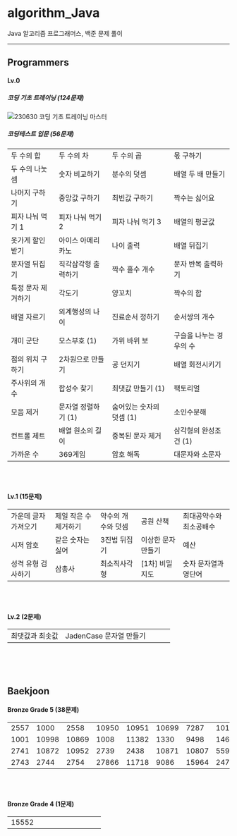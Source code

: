 # algorithm_Java

Java 알고리즘 프로그래머스, 백준 문제 풀이

****

## Programmers
#### Lv.0 
##### 코딩 기초 트레이닝 (124문제)
![230630 코딩 기초 트레이닝 마스터](https://github.com/HaenaCho01/algorithm_Java/assets/131599243/03c89b6e-e3f8-48d4-96c6-18d0d8a30c8a)



##### 코딩테스트 입문 (56문제)
|          |              |                 |            |
|----------|--------------|-----------------|------------|
| 두 수의 합   | 두 수의 차       | 두 수의 곱          | 몫 구하기      |
| 두 수의 나눗셈 | 숫자 비교하기      | 분수의 덧셈          | 배열 두 배 만들기 |
| 나머지 구하기  | 중앙값 구하기      | 최빈값 구하기         | 짝수는 싫어요    |
| 피자 나눠 먹기 1 | 피자 나눠 먹기 2   | 피자 나눠 먹기 3      | 배열의 평균값 |
| 옷가게 할인 받기 | 아이스 아메리카노    | 나이 출력           | 배열 뒤집기 |
| 문자열 뒤집기 | 직각삼각형 출력하기   | 짝수 홀수 개수        | 문자 반복 출력하기 |
| 특정 문자 제거하기 | 각도기          | 양꼬치             | 짝수의 합 |
| 배열 자르기 | 외계행성의 나이     | 진료순서 정하기        | 순서쌍의 개수 |
|개미 군단 | 모스부호 (1)     | 가위 바위 보         | 구슬을 나누는 경우의 수 |
| 점의 위치 구하기 | 2차원으로 만들기    | 공 던지기           | 배열 회전시키기 |
| 주사위의 개수 | 합성수 찾기       | 최댓값 만들기 (1)     | 팩토리얼 |
| 모음 제거 | 문자열 정렬하기 (1) | 숨어있는 숫자의 덧셈 (1) | 소인수분해 | 
| 컨트롤 제트 | 배열 원소의 길이 | 중복된 문자 제거 | 삼각형의 완성조건 (1) |
| 가까운 수 | 369게임 | 암호 해독 | 대문자와 소문자 |
</br></br>

#### Lv.1 (15문제)
|             |              |            |            |              |
|-------------|--------------|------------|------------|--------------|
| 가운데 글자 가져오기 | 제일 작은 수 제거하기 | 약수의 개수와 덧셈 | 공원 산책      | 최대공약수와 최소공배수 |
| 시저 암호       | 같은 숫자는 싫어    | 3진법 뒤집기    | 이상한 문자 만들기 | 예산           |
| 성격 유형 검사하기 | 삼총사 | 최소직사각형 | [1차] 비밀지도 | 숫자 문자열과 영단어 |

</br></br>

#### Lv.2 (2문제)
|          |                   |            |       |              |
|----------|-------------------|------------|-------|--------------|
| 최댓값과 최솟값 | JadenCase 문자열 만들기 |
</br></br></br>
 
## Baekjoon
#### Bronze Grade 5 (38문제)
| | | | | | | | | | |
|---|---|---|---|---|---|---|---|---|---|
| 2557 | 1000 | 2558 | 10950 | 10951 | 10699 | 7287 | 10171 | 10172 | 25083 |
| 1001 | 10998 | 10869 | 1008 | 11382 | 1330 | 9498 | 14681 | 2753 | 2420 |
| 2741 | 10872 | 10952 | 2739 | 2438 | 10871 | 10807 | 5597 | 2738 | 11654 |
| 2743 | 2744 | 2754 | 27866 | 11718 | 9086 | 15964 | 2475 |
</br></br>

#### Bronze Grade 4 (1문제)
|       | | | | | | | | | |
|-------|---|---|---|---|---|---|---|---|---|
| 15552 |
